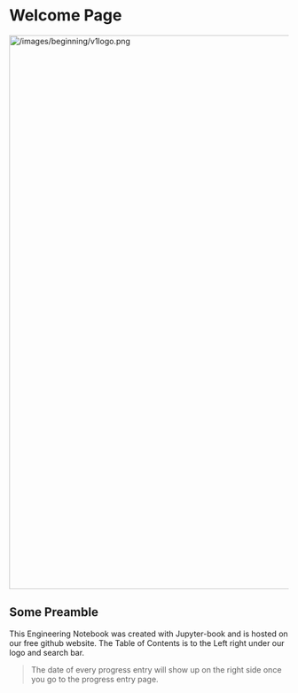 # Welcome Page
<img src="././_images/v1logo.png" alt="/images/beginning/v1logo.png" width="1000px;" />

<!-- ![logo](././images/beginning/v1logo.png "logo") -->

## Some Preamble
This Engineering Notebook was created with Jupyter-book and is hosted on our free github website.
The Table of Contents is to the Left right under our logo and search bar.
> The date of every progress entry will show up on the right side once you go to the progress entry page.
